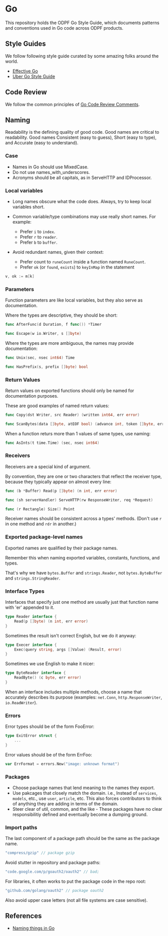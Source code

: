 # Go

This repository holds the ODPF Go Style Guide, which documents patterns and conventions used in Go code across ODPF products.

## Style Guides

We follow following style guide curated by some amazing folks around the world. 

- [Effective Go](https://golang.org/doc/effective_go)
- [Uber Go Style Guide](https://github.com/uber-go/guide/blob/master/style.md)

## Code Review

We follow the common principles of [Go Code Review Comments](https://github.com/golang/go/wiki/CodeReviewComments).


## Naming

Readability is the defining quality of good code. Good names are critical to readability. Good names Consistent (easy to guess), Short (easy to type), and Accurate (easy to understand).

### Case

- Names in Go should use MixedCase. 
- Do not use names_with_underscores. 
- Acronyms should be all capitals, as in ServeHTTP and IDProcessor.

### Local variables

- Long names obscure what the code does. Always, try to keep local variables short. 
- Common variable/type combinations may use really short names. For example:
    - Prefer `i` to `index`.
    - Prefer `r` to `reader`.
    - Prefer `b` to `buffer`.

- Avoid redundant names, given their context:
    - Prefer count to `runeCount` inside a function named `RuneCount`.
    - Prefer `ok` (or `found`, `exists`) to `keyInMap` in the statement

```go
v, ok := m[k]
```

### Parameters

Function parameters are like local variables, but they also serve as documentation.

Where the types are descriptive, they should be short:
```go
func AfterFunc(d Duration, f func()) *Timer

func Escape(w io.Writer, s []byte)
```

Where the types are more ambiguous, the names may provide documentation:
```go
func Unix(sec, nsec int64) Time

func HasPrefix(s, prefix []byte) bool
```

### Return Values

Return values on exported functions should only be named for documentation purposes.

These are good examples of named return values:
```go
func Copy(dst Writer, src Reader) (written int64, err error)

func ScanBytes(data []byte, atEOF bool) (advance int, token []byte, err error)
```

When a function returs more than 1 values of same types, use naming:

```go
func AsInts(t time.Time) (sec, nsec int64)
```

### Receivers

Receivers are a special kind of argument.

By convention, they are one or two characters that reflect the receiver type,
because they typically appear on almost every line:

```go
func (b *Buffer) Read(p []byte) (n int, err error)

func (sh serverHandler) ServeHTTP(rw ResponseWriter, req *Request)

func (r Rectangle) Size() Point
```

Receiver names should be consistent across a types' methods.
(Don't use `r` in one method and `rdr` in another.)

### Exported package-level names

Exported names are qualified by their package names.

Remember this when naming exported variables, constants, functions, and types.

That's why we have `bytes.Buffer` and `strings.Reader`, not `bytes.ByteBuffer` and `strings.StringReader`.

### Interface Types

Interfaces that specify just one method are usually just that function name with 'er' appended to it.

```go
type Reader interface {
    Read(p []byte) (n int, err error)
}
```

Sometimes the result isn't correct English, but we do it anyway:

```go
type Execer interface {
    Exec(query string, args []Value) (Result, error)
}
```

Sometimes we use English to make it nicer:

```go
type ByteReader interface {
    ReadByte() (c byte, err error)
}
```

When an interface includes multiple methods, choose a name that accurately describes its purpose (examples: `net.Conn`, `http.ResponseWriter`, `io.ReadWriter`).


### Errors

Error types should be of the form FooError:

```go
type ExitError struct {
    ...
}
```

Error values should be of the form ErrFoo:

```go
var ErrFormat = errors.New("image: unknown format")
```

### Packages

* Choose package names that lend meaning to the names they export.
* Use pakcages that closely match the domain. i.e., Instead of `services`, `models`, etc., use `user`, `article`, etc. This also forces contributors to think of anything they are adding in terms of the domain.
* Steer clear of util, common, and the like - These packages have no clear responsibilitiy defined and eventually become a dumping ground.

### Import paths

The last component of a package path should be the same as the package name.

```go
"compress/gzip" // package gzip
```

Avoid stutter in repository and package paths:

```go
"code.google.com/p/goauth2/oauth2" // bad;
```

For libraries, it often works to put the package code in the repo root:

```go
"github.com/golang/oauth2" // package oauth2
```

Also avoid upper case letters (not all file systems are case sensitive).


## References

- [Naming things in Go](https://talks.golang.org/2014/names.slide)
